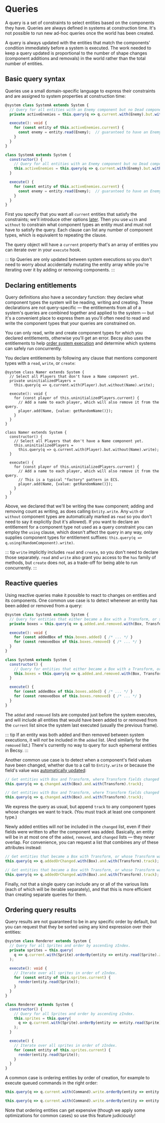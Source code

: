 <language-switcher/>

# Queries

A query is a set of constraints to select entities based on the components they have.  Queries are always defined in systems at construction time.  It's not possible to run new ad-hoc queries once the world has been created.

A query is always updated with the entities that match the components' condition immediately before a system is executed.  The work needed to keep a query updated is proportional to the number of shape changes (component additions and removals) in the world rather than the total number of entities.

## Basic query syntax

Queries use a small domain-specific language to express their constraints and are assigned to system properties at construction time:

```ts
@system class SystemA extends System {
  // Query for all entities with an Enemy component but no Dead component.
  private activeEnemies = this.query(q => q.current.with(Enemy).but.without(Dead));

  execute(): void {
    for (const entity of this.activeEnemies.current) {
      const enemy = entity.read(Enemy);  // guaranteed to have an Enemy component
    }
  }
}
```
```js
class SystemA extends System {
  constructor() {
    // Query for all entities with an Enemy component but no Dead component.
    this.activeEnemies = this.query(q => q.current.with(Enemy).but.without(Dead));
  }

  execute() {
    for (const entity of this.activeEnemies.current) {
      const enemy = entity.read(Enemy);  // guaranteed to have an Enemy component
    }
  }
}
```

First you specify that you want all `current` entities that satisfy the constraints; we'll introduce other options [later](#reactive-queries).  Then you use `with` and `without` to constrain what component types an entity must and must not have to satisfy the query.  Each clause can list any number of component types, which is equivalent to repeating the clause.

The query object will have a `current` property that's an array of entities you can iterate over in your `execute` hook.

::: tip
Queries are only updated between system executions so you don't need to worry about accidentally mutating the entity array while you're iterating over it by adding or removing components.
:::

## Declaring entitlements

Query definitions also have a secondary function:  they declare what component types the system will be reading, writing and creating.  These declarations are not query-specific &mdash; the entitlements from all of a system's queries are combined together and applied to the system &mdash; but it's a convenient place to express them as you'll often need to read and write the component types that your queries are constrained on.

You can only read, write and create component types for which you declared entitlements, otherwise you'll get an error.  Becsy also uses the entitlements to help [order system execution](./systems#execution-order) and determine which systems can safely run concurrently.

You declare entitlements by following any clause that mentions component types with a `read`, `write`, or `create`:

```ts{4}
@system class Namer extends System {
  // Select all Players that don't have a Name component yet.
  private uninitializedPlayers =
    this.query(q => q.current.with(Player).but.without(Name).write);

  execute(): void {
    for (const player of this.uninitializedPlayers.current) {
      // Add a name to each player, which will also remove it from the query.
      player.add(Name, {value: getRandomName()});
    }
  }
}
```
```js{5}
class Namer extends System {
  constructor() {
    // Select all Players that don't have a Name component yet.
    this.uninitializedPlayers =
      this.query(q => q.current.with(Player).but.without(Name).write);
  }

  execute() {
    for (const player of this.uninitializedPlayers.current) {
      // Add a name to each player, which will also remove it from the query.
      // This is a typical "factory" pattern in ECS.
      player.add(Name, {value: getRandomName()});
    }
  }
}
```

Above, we declared that we'll be writing the `Name` component; adding and removing count as writing, as does calling `Entity.write`.  Any `with` or `without` component types are automatically marked as `read` so you don't need to say it explicitly (but it's allowed).  If you want to declare an entitlement for a component type not used as a query constraint you can employ the `using` clause, which doesn't affect the query in any way, only supplies component types for entitlement suffixes:  `this.query(q => q.using(RandomComponent).write)`.

::: tip
`write` implicitly includes `read` and `create`, so you don't need to declare those separately.  `read` and `write` also grant you access to the `has` family of methods, but `create` does not, as a trade-off for being able to run concurrently.
:::

## Reactive queries

Using reactive queries make it possible to react to changes on entities and its components.  One common use case is to detect whenever an entity has been added or removed from a query:

```ts
@system class SystemA extends System {
  // Query for entities that either became a Box with a Transform, or stopped being one.
  private boxes = this.query(q => q.added.and.removed.with(Box, Transform));

  execute(): void {
    for (const addedBox of this.boxes.added) { /* ... */ }
    for (const removedbox of this.boxes.removed) { /* ... */ }
  }
}
```
```js
class SystemA extends System {
  constructor() {
    // Query for entities that either became a Box with a Transform, or stopped being one.
    this.boxes = this.query(q => q.added.and.removed.with(Box, Transform));
  }

  execute() {
    for (const addedBox of this.boxes.added) { /* ... */ }
    for (const removedbox of this.boxes.removed) { /* ... */ }
  }
}
```

The `added` and `removed` lists are computed just before the system executes, and will include all entities that would have been added to or removed from the `current` list since the system last executed (usually the previous frame).

::: tip
If an entity was both added and then removed between system executions, it will *not* be included in the `added` list.  (And similarly for the `removed` list.)  There's currently no way to query for such ephemeral entities in Becsy.
:::

Another common use case is to detect when a component's field values have been changed, whether due to a call to `Entity.write` or because the field's value was [automatically updated](./components#referencing-entities):

```ts
// Get entities with Box and Transform, where Transform fields changed since last time.
this.query(q => q.changed.with(Box).and.with(Transform).track);
```
```js
// Get entities with Box and Transform, where Transform fields changed since last time.
this.query(q => q.changed.with(Box).and.with(Transform).track);
```

We express the query as usual, but append `track` to any component types whose changes we want to track.  (You must track at least one component type.)

Newly added entities will *not* be included in the `changed` list, even if their fields were written to after the component was added.  Basically, an entity will be in at most one of the `added`, `removed`, and `changed` lists &mdash; they never overlap.  For convenience, you can request a list that combines any of these attributes instead:

```ts
// Get entities that became a Box with Transform, or whose Transform was changed.
this.query(q => q.addedOrChanged.with(Box).and.with(Transform).track);
```
```js
// Get entities that became a Box with Transform, or whose Transform was changed.
this.query(q => q.addedOrChanged.with(Box).and.with(Transform).track);
```

Finally, not that a single query can include any or all of the various lists (each of which will be iterable separately), and that this is more efficient than creating separate queries for them.

## Ordering query results

Query results are not guaranteed to be in any specific order by default, but you can request that they be sorted using any kind expression over their entities:

```ts
@system class Renderer extends System {
  // Query for all Sprites and order by ascending zIndex.
  private sprites = this.query(
    q => q.current.with(Sprite).orderBy(entity => entity.read(Sprite).zIndex)
  );

  execute(): void {
    // Iterate over all sprites in order of zIndex.
    for (const entity of this.sprites.current) {
      render(entity.read(Sprite));
    }
  }
}
```
```js
class Renderer extends System {
  constructor() {
    // Query for all Sprites and order by ascending zIndex.
    this.sprites = this.query(
      q => q.current.with(Sprite).orderBy(entity => entity.read(Sprite).zIndex)
    );
  }

  execute() {
    // Iterate over all sprites in order of zIndex.
    for (const entity of this.sprites.current) {
      render(entity.read(Sprite));
    }
  }
}
```

A common case is ordering entities by order of creation, for example to execute queued commands in the right order:

```ts
this.query(q => q.current.with(Command).write.orderBy(entity => entity.ordinal))
```
```js
this.query(q => q.current.with(Command).write.orderBy(entity => entity.ordinal))
```

Note that ordering entities can get expensive (though we apply some optimizations for common cases) so use this feature judiciously!

